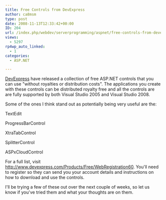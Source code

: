 ```yaml
---
title: Free Controls from DevExpress
author: ca8msm
type: post
date: 2008-11-13T12:33:42+00:00
ID: 204
url: /index.php/webdev/serverprogramming/aspnet/free-controls-from-devexpress/
views:
  - 5297
rp4wp_auto_linked:
  - 1
categories:
  - ASP.NET

---
```

[DevExpress][1] have released a collection of free ASP.NET controls that you can use "without royalties or distribution costs". The applications you create with these controls can be distributed royalty free and all the controls are are fully supported by both Visual Studio 2005 and Visual Studio 2008.

Some of the ones I think stand out as potentially being very useful are the:

TextEdit
  
ProgressBarControl
  
XtraTabControl
  
SplitterControl
  
ASPxCloudControl

For a full list, visit http://www.devexpress.com/Products/Free/WebRegistration60. You'll need to register so they can send you your account details and instructions on how to download and use the controls.

I'll be trying a few of these out over the next couple of weeks, so let us know if you've tried them and what your thoughts are on them.

 [1]: http://www.devexpress.com